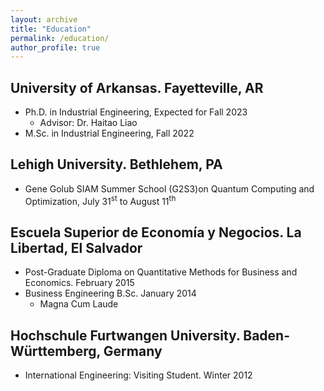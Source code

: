 ```yaml
---
layout: archive
title: "Education"
permalink: /education/
author_profile: true
---
```


<!-- {% include base_path %}

{% for post in site.education reversed %}
  {% include archive-single.html %}
{% endfor %} -->

## University of Arkansas. Fayetteville, AR

- Ph.D. in Industrial Engineering, Expected for Fall 2023
	- Advisor: Dr. Haitao Liao
- M.Sc. in Industrial Engineering, Fall 2022

## Lehigh University. Bethlehem, PA

- Gene Golub SIAM Summer School (G2S3)on Quantum Computing and Optimization, July 31<sup>st</sup> to August 11<sup>th</sup>

## Escuela Superior de Economía y Negocios. La Libertad, El Salvador

- Post-Graduate Diploma on Quantitative Methods for Business and Economics. February 2015
- Business Engineering B.Sc. January 2014
	- Magna Cum Laude

## Hochschule Furtwangen University. Baden-Württemberg, Germany

- International Engineering: Visiting Student. Winter 2012